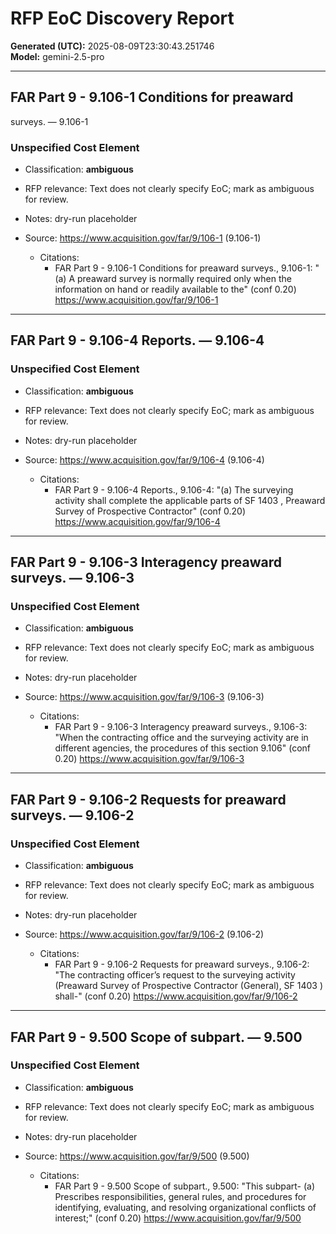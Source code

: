 # RFP EoC Discovery Report
**Generated (UTC):** 2025-08-09T23:30:43.251746  
**Model:** gemini-2.5-pro

---
## FAR Part 9 - 9.106-1 Conditions for preaward
surveys. — 9.106-1

### Unspecified Cost Element  
- Classification: **ambiguous**  
- RFP relevance: Text does not clearly specify EoC; mark as ambiguous for review.  
- Notes: dry-run placeholder  
- Source: https://www.acquisition.gov/far/9/106-1 (9.106-1)  

  - Citations:
    - FAR Part 9 - 9.106-1 Conditions for preaward
surveys., 9.106-1: "(a) A preaward survey is normally required only when the information on hand or readily available to the" (conf 0.20) https://www.acquisition.gov/far/9/106-1

---

## FAR Part 9 - 9.106-4 Reports. — 9.106-4

### Unspecified Cost Element  
- Classification: **ambiguous**  
- RFP relevance: Text does not clearly specify EoC; mark as ambiguous for review.  
- Notes: dry-run placeholder  
- Source: https://www.acquisition.gov/far/9/106-4 (9.106-4)  

  - Citations:
    - FAR Part 9 - 9.106-4 Reports., 9.106-4: "(a) The surveying activity shall complete the applicable parts of SF 1403 , Preaward Survey of Prospective Contractor" (conf 0.20) https://www.acquisition.gov/far/9/106-4

---

## FAR Part 9 - 9.106-3 Interagency preaward surveys. — 9.106-3

### Unspecified Cost Element  
- Classification: **ambiguous**  
- RFP relevance: Text does not clearly specify EoC; mark as ambiguous for review.  
- Notes: dry-run placeholder  
- Source: https://www.acquisition.gov/far/9/106-3 (9.106-3)  

  - Citations:
    - FAR Part 9 - 9.106-3 Interagency preaward surveys., 9.106-3: "When the contracting office and the surveying activity are in different agencies, the procedures of this section 9.106" (conf 0.20) https://www.acquisition.gov/far/9/106-3

---

## FAR Part 9 - 9.106-2 Requests for preaward surveys. — 9.106-2

### Unspecified Cost Element  
- Classification: **ambiguous**  
- RFP relevance: Text does not clearly specify EoC; mark as ambiguous for review.  
- Notes: dry-run placeholder  
- Source: https://www.acquisition.gov/far/9/106-2 (9.106-2)  

  - Citations:
    - FAR Part 9 - 9.106-2 Requests for preaward surveys., 9.106-2: "The contracting officer’s request to the surveying activity (Preaward Survey of Prospective Contractor (General), SF 1403 ) shall-" (conf 0.20) https://www.acquisition.gov/far/9/106-2

---

## FAR Part 9 - 9.500 Scope of subpart. — 9.500

### Unspecified Cost Element  
- Classification: **ambiguous**  
- RFP relevance: Text does not clearly specify EoC; mark as ambiguous for review.  
- Notes: dry-run placeholder  
- Source: https://www.acquisition.gov/far/9/500 (9.500)  

  - Citations:
    - FAR Part 9 - 9.500 Scope of subpart., 9.500: "This subpart- (a) Prescribes responsibilities, general rules, and procedures for identifying, evaluating, and resolving organizational conflicts of interest;" (conf 0.20) https://www.acquisition.gov/far/9/500